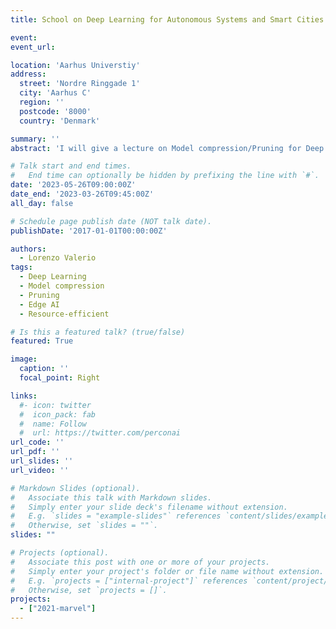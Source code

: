```yaml
---
title: School on Deep Learning for Autonomous Systems and Smart Cities

event: 
event_url: 

location: 'Aarhus Universtiy'
address:  
  street: 'Nordre Ringgade 1'
  city: 'Aarhus C'
  region: ''
  postcode: '8000'
  country: 'Denmark'

summary: ''
abstract: 'I will give a lecture on Model compression/Pruning for Deep Neural Networks at the School on Deep Learning for Automonous Systems and Smart Cities.'  

# Talk start and end times.
#   End time can optionally be hidden by prefixing the line with `#`.
date: '2023-05-26T09:00:00Z'
date_end: '2023-03-26T09:45:00Z'
all_day: false

# Schedule page publish date (NOT talk date).
publishDate: '2017-01-01T00:00:00Z'

authors: 
  - Lorenzo Valerio
tags: 
  - Deep Learning 
  - Model compression
  - Pruning 
  - Edge AI
  - Resource-efficient

# Is this a featured talk? (true/false)
featured: True

image:
  caption: ''
  focal_point: Right

links:
  #- icon: twitter
  #  icon_pack: fab
  #  name: Follow
  #  url: https://twitter.com/perconai
url_code: ''
url_pdf: ''
url_slides: ''
url_video: ''

# Markdown Slides (optional).
#   Associate this talk with Markdown slides.
#   Simply enter your slide deck's filename without extension.
#   E.g. `slides = "example-slides"` references `content/slides/example-slides.md`.
#   Otherwise, set `slides = ""`.
slides: ""

# Projects (optional).
#   Associate this post with one or more of your projects.
#   Simply enter your project's folder or file name without extension.
#   E.g. `projects = ["internal-project"]` references `content/project/deep-learning/index.md`.
#   Otherwise, set `projects = []`.
projects:
  - ["2021-marvel"]
---
```


<!-- {{% callout note %}}
Click on the **Slides** button above to view the built-in slides feature.
{{% /callout %}}

Slides can be added in a few ways:

- **Create** slides using Wowchemy's [_Slides_](https://wowchemy.com/docs/managing-content/#create-slides) feature and link using `slides` parameter in the front matter of the talk file
- **Upload** an existing slide deck to `static/` and link using `url_slides` parameter in the front matter of the talk file
- **Embed** your slides (e.g. Google Slides) or presentation video on this page using [shortcodes](https://wowchemy.com/docs/writing-markdown-latex/).

Further event details, including [page elements](https://wowchemy.com/docs/writing-markdown-latex/) such as image galleries, can be added to the body of this page.
 -->

